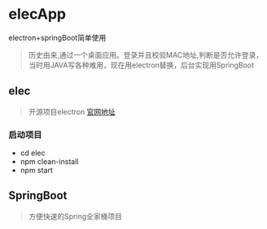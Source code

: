 # elecApp

electron+springBoot简单使用
> 历史由来,通过一个桌面应用。登录并且校验MAC地址,判断是否允许登录，当时用JAVA写各种难用，现在用electron替换，后台实现用SpringBoot

## elec

> 开源项目electron [官网地址](https://electronjs.org/)

### 启动项目
- cd elec
- npm clean-install
- npm start

## SpringBoot

> 方便快速的Spring全家桶项目
